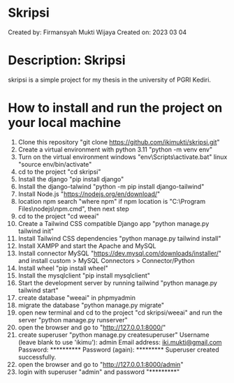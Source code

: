 # Skripsi
Created by: Firmansyah Mukti Wijaya
Created on: 2023 03 04
# Description: Skripsi
skripsi is a simple project for my thesis in the university of PGRI Kediri. 

# How to install and run the project on your local machine
1. Clone this repository "git clone https://github.com/ikimukti/skripsi.git"
2. Create a virtual environment with python 3.11 "python -m venv env"
3. Turn on the virtual environment windows "env\Scripts\activate.bat" linux "source env/bin/activate"
4. cd to the project "cd skripsi"
5. Install the django "pip install django"
6. Install the django-talwind "python -m pip install django-tailwind"
7. Install Node.js "https://nodejs.org/en/download/"
8. location npm search "where npm" if npm location is "C:\Program Files\nodejs\npm.cmd", then next step
9. cd to the project "cd weeai"
10. Create a Tailwind CSS compatible Django app "python manage.py tailwind init"
11. Install Tailwind CSS dependencies "python manage.py tailwind install"
12. Install XAMPP and start the Apache and MySQL
13. Install connector MySQL "https://dev.mysql.com/downloads/installer/" and install custom > MySQL Connectors > Connector/Python
14. Install wheel "pip install wheel"
15. Install the mysqlclient "pip install mysqlclient"
16. Start the development server by running tailwind "python manage.py tailwind start"
17. create database "weeai" in phpmyadmin
18. migrate the database "python manage.py migrate"
19. open new terminal and cd to the project "cd skripsi/weeai" and run the server "python manage.py runserver"
20. open the browser and go to "http://127.0.0.1:8000/"
21. create superuser "python manage.py createsuperuser"
    Username (leave blank to use 'ikimu'): admin
    Email address: iki.mukti@gmail.com
    Password: **********
    Password (again): *********
    Superuser created successfully.
22. open the browser and go to "http://127.0.0.1:8000/admin"
23. login with superuser "admin" and password "*********"
